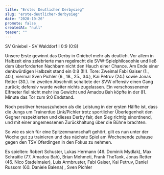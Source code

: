 ```yaml
---
title: "Erste: Deutlicher Derbysieg"
slug: "erste-deutlicher-derbysieg"
date: "2020-10-26"
promote: false
createdAt: "null"
teaser: ""
---
```

SV Gniebel - SV Walddorf I 0:9 (0:8)


Unsere Erste gewinnt das Derby in Gniebel mehr als deutlich. Vor allem in Halbzeit eins zelebrierte man regelrecht die SVW-Spielphilosophie und ließ dem überforderten Nachbarn nicht den Hauch einer Chance. Am Ende einer denkwürdigen Halbzeit stand ein 0:8 (!!!). Tore: Zweimal Fabi Gaiser (1., 40.), viermal Sven Pichler (9., 18., 25., 34.), Kai Petruv (24.) sowie Jonas Retter (30.). Im zweiten Abschnitt schaltete der SVW offensiv einen Gang zurück; defensiv wurde weiter nichts zugelassen. Ein verschossenener Elfmeter fiel nicht mehr ins Gewicht und Amadou Bah köpfte in der 81. Minute das Tor zum 9:0 Endstand.


Noch positiver herauszuheben als die Leistung in der ersten Hälfte ist, dass die Jungs um Trainerduo Link/Pichler trotz sportlicher Überlegenheit den Gegner respektierten und dieses Derby fair, den Sieg richtig einordnend, und mit einer angemessenen Zurückhaltung über die Bühne brachten.


So wie es sich für eine Spitzenmannschaft gehört, gilt es nun unter der Woche gut zu trainieren und das nächste Spiel am Wochenende zuhause gegen den TSV Oferdingen in den Fokus zu nehmen.


Es spielten: Robert Schuster, Lukas Hermann (46. Dominik Mydlak), Max Schraitle (77. Amadou Bah), Brian Mehmeti, Frank TheTank, Jonas Retter (46. Nico Stadelmaier), Luis Armbruster, Fabi Gaiser, Kai Petruv, Daniel Russom (60. Daniele Balena) , Sven Pichler
